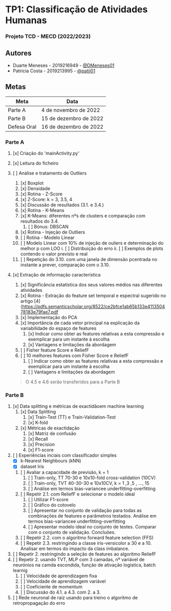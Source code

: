 # TP1: Classificação de Atividades Humanas 
### Projeto TCD - MECD (2022/2023)

## Autores

- Duarte Meneses - 2019216949 - [@DMeneses01](https://github.com/DMeneses01)
- Patricia Costa - 2019213995 - [@patii01](https://github.com/patii01)

## Metas

| Meta              | Data                  |
| ----------------- | --------------------- |
| Parte A           | 4 de novembro de 2022 |
| Parte B           | 15 de dezembro de 2022|
| Defesa Oral       | 16 de dezembro de 2022|

### Parte A

1. [x] Criação do 'mainActivity.py'
2. [x] Leitura do ficheiro
3. [ ] Análise e tratamento de Outliers
    1. [x] Boxplot
    2. [x] Densidade
    3. [x] Rotina - Z-Score
    4. [x] Z-Score: k = 3, 3.5, 4 
    5. [x] Discussão de resultados (3.1. e 3.4.)
    6. [x] Rotina - K-Means
    7. [x] K-Means: diferentes nºs de clusters e comparação com resultados do 3.4.
        1. [ ] Bónus: DBSCAN
    8. [x] Rotina - Injeção de Outliers
    9. [ ] Rotina - Modelo Linear
    10. [ ] Modelo Linear com 10% de injeção de ouliers e determinação do melhor p com LOO
        i. [ ] Distribuição do erro 
        ii. [ ] Exemplos de plots contendo o valor previsto e real
    11. [ ] Repetição do 3.10. com uma janela de dimensão pcentrada no instante a prever, comparação com o 3.10.
4. [x] Extração de informação característica
    1. [x] Significância estatística dos seus valores médios  nas diferentes atividades
    2. [x] Rotina - Extração do feature set temporal e espectral sugerido no artigo [4](https://pdfs.semanticscholar.org/8522/ce2bfce1ab65b133e411350478183e79fae7.pdf
    3. [x] Implementação do PCA
    4. [x] Importância de cada vetor principal na explicação  da variabilidade do espaço de features
        1. [x] Indicar como obter as features relativas a esta compressão e exemplicar para um instante à escolha
        2. [x] Vantagens e limitações da abordagem
    5. [ ] Fisher feature Score e ReliefF 
    6. [ ] 10 melhores features com Fisher Score e ReliefF
        1. [ ] Indicar como obter as features relativas a esta compressão e exemplicar para um instante à escolha
        2. [ ] Vantagens e limitações da abordagem

    > O 4.5 e 4.6 serão transferidos para a Parte B


### Parte B

1. [x] Data splitting e métricas de exactidãoem machine learning
    1. [x] Data Splitting
        1. [x] Train-Test (TT) e Train-Validation-Test
        2. [x] K-fold
    2. [x] Métricas de exactidação
        1. [x] Matriz de confusão
        2. [x] Recall
        3. [x] Precision
        4. [x] F1-score
2. [ ] Experiências inciais com classificador simples
    - [x] k-Nearest  Neighbours (kNN)
    - [x] dataset Iris
    1. [ ] Avaliar a capacidade de previsão, k = 1
        1. [ ] Train-only, TT 70-30 e 10x10-fold cross-validation (10CV)
        2. [ ] Train-only, TVT 40-30-30 e 10x10CV, k = 1 ,3 ,5 , ..., 15
        3. [ ] Análise em termos bias-variancee underfitting-overfitting
    2. [ ] Repetir 2.1. com ReliefF e selecionar o modelo ideal
        1. [ ] Utilizar F1-score
        2. [ ] Gráfico do cotovelo
        3. [ ] Apresentar no conjunto de validação para todas as combinações de features e parâmetros testados. Análise em termos bias-variancee underfitting-overfitting
        4. [ ] Apresentar modelo ideal no conjunto de testes. Comparar com o conjunto de validação. Concluões.
    3. [ ] Repetir 2.2. com o algoritmo forward feature selection (FFS)
    4. [ ] Repetir 2.3. restringindo a classe iris-versicolor a 30 e a 10. Analisar em termos do impacto da class imbalance.
3. [ ] Repetir 2. restringindo a seleção de features ao algoritmo ReliefF
4. [ ] Repetir 2. usando TVT, MLP com 3 camadas, nº variável de neurónios na camda escondida, função de ativação logística, batch learnig
    1. [ ] Velocidade de aprendizagem fixa
    2. [ ] Velocidade de aprendizagem variável
    3. [ ] Coeficiente de momentum
    4. [ ] Discussão do 4.1. a 4.3. com 2. a 3.
5. [ ] Rede neuronal de raíz usando para treino o algoritmo de retropropagação do erro
        




